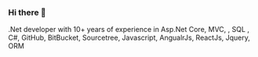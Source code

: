 ### Hi there 👋

.Net developer with 10+ years of experience in Asp.Net Core, MVC, , SQL , C#,  GitHub, BitBucket, Sourcetree, Javascript, AngualrJs, ReactJs, Jquery, ORM

